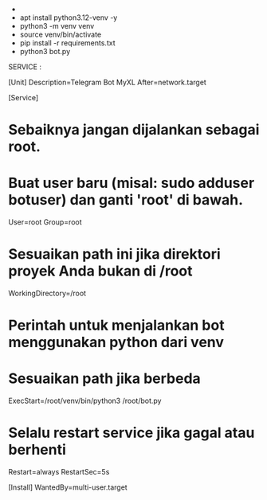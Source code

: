 - 
- apt install python3.12-venv -y
- python3 -m venv venv
- source venv/bin/activate
- pip install -r requirements.txt
- python3 bot.py

SERVICE :

[Unit]
Description=Telegram Bot MyXL
After=network.target

[Service]
# Sebaiknya jangan dijalankan sebagai root.
# Buat user baru (misal: sudo adduser botuser) dan ganti 'root' di bawah.
User=root
Group=root

# Sesuaikan path ini jika direktori proyek Anda bukan di /root
WorkingDirectory=/root

# Perintah untuk menjalankan bot menggunakan python dari venv
# Sesuaikan path jika berbeda
ExecStart=/root/venv/bin/python3 /root/bot.py

# Selalu restart service jika gagal atau berhenti
Restart=always
RestartSec=5s

[Install]
WantedBy=multi-user.target
